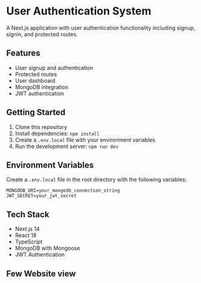 # User Authentication System

A Next.js application with user authentication functionality including signup, signin, and protected routes.

## Features

- User signup and authentication
- Protected routes
- User dashboard
- MongoDB integration
- JWT authentication

## Getting Started

1. Clone this repository
2. Install dependencies: `npm install`
3. Create a `.env.local` file with your environment variables
4. Run the development server: `npm run dev`

## Environment Variables

Create a `.env.local` file in the root directory with the following variables:

```
MONGODB_URI=your_mongodb_connection_string
JWT_SECRET=your_jwt_secret
```

## Tech Stack

- Next.js 14
- React 18
- TypeScript
- MongoDB with Mongoose
- JWT Authentication


## Few Website view
